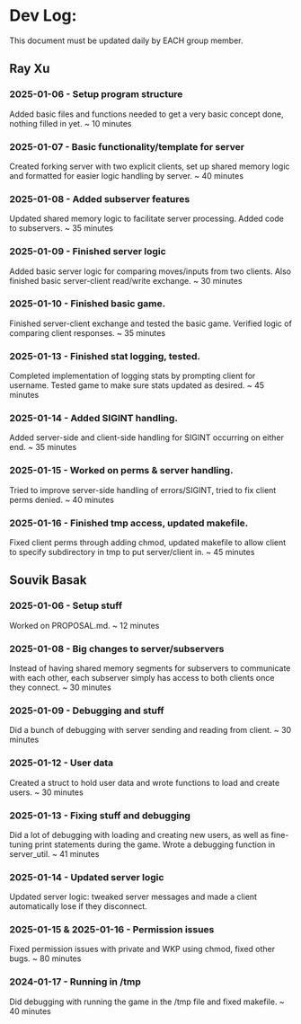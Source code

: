 # Dev Log:

This document must be updated daily by EACH group member.

## Ray Xu

### 2025-01-06 - Setup program structure
Added basic files and functions needed to get a very basic concept done, nothing filled in yet. ~ 10 minutes

### 2025-01-07 - Basic functionality/template for server
Created forking server with two explicit clients, set up shared memory logic and formatted for easier logic handling by server. ~ 40 minutes

### 2025-01-08 - Added subserver features
Updated shared memory logic to facilitate server processing. Added code to subservers. ~ 35 minutes

### 2025-01-09 - Finished server logic
Added basic server logic for comparing moves/inputs from two clients. Also finished basic server-client read/write exchange. ~ 30 minutes

### 2025-01-10 - Finished basic game.
Finished server-client exchange and tested the basic game. Verified logic of comparing client responses. ~ 35 minutes

### 2025-01-13 - Finished stat logging, tested.
Completed implementation of logging stats by prompting client for username. Tested game to make sure stats updated as desired. ~ 45 minutes

### 2025-01-14 - Added SIGINT handling.
Added server-side and client-side handling for SIGINT occurring on either end. ~ 35 minutes

### 2025-01-15 - Worked on perms & server handling.
Tried to improve server-side handling of errors/SIGINT, tried to fix client perms denied. ~ 40 minutes

### 2025-01-16 - Finished tmp access, updated makefile.
Fixed client perms through adding chmod, updated makefile to allow client to specify subdirectory in tmp to put server/client in. ~ 45 minutes

## Souvik Basak

### 2025-01-06 - Setup stuff
Worked on PROPOSAL.md. ~ 12 minutes

### 2025-01-08 - Big changes to server/subservers
Instead of having shared memory segments for subservers to communicate with each other, each subserver simply has access to both clients once they connect. ~ 30 minutes

### 2025-01-09 - Debugging and stuff
Did a bunch of debugging with server sending and reading from client. ~ 30 minutes

### 2025-01-12 - User data
Created a struct to hold user data and wrote functions to load and create users. ~ 30 minutes

### 2025-01-13 - Fixing stuff and debugging
Did a lot of debugging with loading and creating new users, as well as fine-tuning print statements during the game. Wrote a debugging function in server_util. ~ 41 minutes

### 2025-01-14 - Updated server logic
Updated server logic: tweaked server messages and made a client automatically lose if they disconnect.

### 2025-01-15 & 2025-01-16 - Permission issues
Fixed permission issues with private and WKP using chmod, fixed other bugs. ~ 80 minutes

### 2024-01-17 - Running in /tmp
Did debugging with running the game in the /tmp file and fixed makefile. ~ 40 minutes
